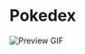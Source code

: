 # Pokedex

![Preview GIF](https://raw.githubusercontent.com/eemreguven/Pokedex/main/previews/preview.gif)
